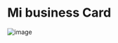
# Mi business Card


![image](https://user-images.githubusercontent.com/25642677/137002204-df563d65-e30c-4f81-9bf2-d0a104b76cc9.png)
